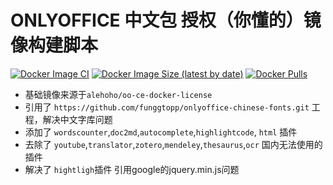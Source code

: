 # ONLYOFFICE 中文包 授权（你懂的）镜像构建脚本

[![Docker Image CI](https://github.com/anyidea/oo-chinese-license/actions/workflows/docker-image.yml/badge.svg)](https://github.com/anyidea/oo-chinese-license/actions/workflows/docker-publish.yml)
[![Docker Image Size (latest by date)](https://img.shields.io/docker/image-size/aidenlu/oo-chinese-unlimit)](https://hub.docker.com/r/aidenlu/oo-chinese-unlimit)
[![Docker Pulls](https://img.shields.io/docker/pulls/aidenlu/oo-chinese-unlimit)](https://hub.docker.com/r/aidenlu/oo-chinese-unlimit)

* 基础镜像来源于`alehoho/oo-ce-docker-license`
* 引用了 `https://github.com/funggtopp/onlyoffice-chinese-fonts.git` 工程，解决中文字库问题
* 添加了 `wordscounter`,`doc2md`,`autocomplete`,`highlightcode`, `html` 插件
* 去除了 `youtube`,`translator`,`zotero`,`mendeley`,`thesaurus`,`ocr` 国内无法使用的插件
* 解决了 `hightligh`插件 引用google的jquery.min.js问题
